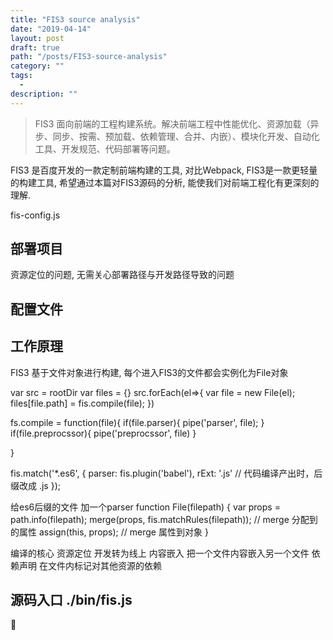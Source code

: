 ```yaml
---
title: "FIS3 source analysis"
date: "2019-04-14"
layout: post
draft: true
path: "/posts/FIS3-source-analysis"
category: ""
tags:
  - 
description: ""
---
```


> FIS3 面向前端的工程构建系统。解决前端工程中性能优化、资源加载（异步、同步、按需、预加载、依赖管理、合并、内嵌）、模块化开发、自动化工具、开发规范、代码部署等问题。

FIS3 是百度开发的一款定制前端构建的工具, 对比Webpack, FIS3是一款更轻量的构建工具, 希望通过本篇对FIS3源码的分析, 能使我们对前端工程化有更深刻的理解.

fis-config.js

## 部署项目

资源定位的问题, 无需关心部署路径与开发路径导致的问题

## 配置文件


## 工作原理

FIS3 基于文件对象进行构建, 每个进入FIS3的文件都会实例化为File对象

var src = rootDir
var files = {}
src.forEach(el=>{
  var file = new File(el);
  files[file.path] = fis.compile(file);
})

fs.compile = function(file){
  if(file.parser){
    pipe('parser', file);
  }
  if(file.preprocssor){
    pipe('preprocssor', file)
  }

}


fis.match('*.es6', {
  parser: fis.plugin('babel'),
  rExt: '.js' // 代码编译产出时，后缀改成 .js
});

给es6后缀的文件 加一个parser
function File(filepath) {
  var props = path.info(filepath);
  merge(props, fis.matchRules(filepath)); // merge 分配到的属性
  assign(this, props); // merge 属性到对象
}

编译的核心
资源定位 开发转为线上
内容嵌入 把一个文件内容嵌入另一个文件
依赖声明 在文件内标记对其他资源的依赖


## 源码入口 ./bin/fis.js

 
